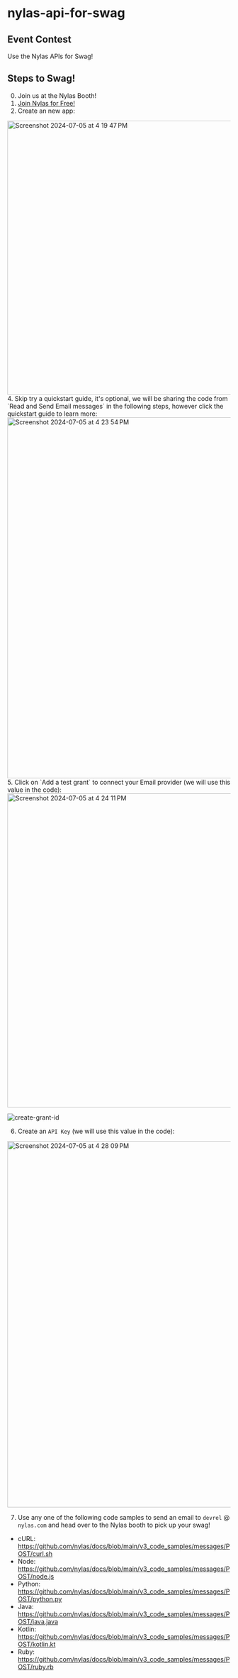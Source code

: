 # nylas-api-for-swag
## Event Contest
Use the Nylas APIs for Swag!

## Steps to Swag!
0. Join us at the Nylas Booth!
2. [Join Nylas for Free!](https://hubs.ly/Q02CgmYW0)
3. Create an new app:
<img width="618" alt="Screenshot 2024-07-05 at 4 19 47 PM" src="https://github.com/nylas-samples/nylas-api-for-swag/assets/553578/b3c23bc9-09fe-446e-bc3e-7b7cc774c6a0">
4. Skip try a quickstart guide, it's optional, we will be sharing the code from `Read and Send Email messages` in the following steps, however click the quickstart guide to learn more:
<img width="814" alt="Screenshot 2024-07-05 at 4 23 54 PM" src="https://github.com/nylas-samples/nylas-api-for-swag/assets/553578/0b056524-6b11-46ff-a662-2449569f30ca">
5. Click on `Add a test grant` to connect your Email provider (we will use this value in the code):

<img width="708" alt="Screenshot 2024-07-05 at 4 24 11 PM" src="https://github.com/nylas-samples/nylas-api-for-swag/assets/553578/1926c2e5-fae1-4242-95ca-ae74bf876321">

![create-grant-id](https://github.com/nylas-samples/nylas-api-for-swag/assets/553578/2159d91a-4fca-4832-a204-d19bb8d9ff4a)

6. Create an `API Key` (we will use this value in the code):
<img width="826" alt="Screenshot 2024-07-05 at 4 28 09 PM" src="https://github.com/nylas-samples/nylas-api-for-swag/assets/553578/7e57c32a-1a4b-40e4-bcc4-21cd5c9e66e6">

7. Use any one of the following code samples to send an email to `devrel` @ `nylas.com` and head over to the Nylas booth to pick up your swag!

- cURL: https://github.com/nylas/docs/blob/main/v3_code_samples/messages/POST/curl.sh
- Node: https://github.com/nylas/docs/blob/main/v3_code_samples/messages/POST/node.js
- Python: https://github.com/nylas/docs/blob/main/v3_code_samples/messages/POST/python.py
- Java: https://github.com/nylas/docs/blob/main/v3_code_samples/messages/POST/java.java
- Kotlin: https://github.com/nylas/docs/blob/main/v3_code_samples/messages/POST/kotlin.kt
- Ruby: https://github.com/nylas/docs/blob/main/v3_code_samples/messages/POST/ruby.rb
